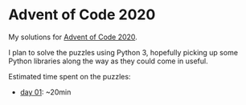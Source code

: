 # Advent of Code 2020

My solutions for [Advent of Code 2020](https://adventofcode.com).

I plan to solve the puzzles using Python 3, hopefully picking up some Python libraries along the way as they could come in useful.

Estimated time spent on the puzzles:

* [day 01](https://adventofcode.com/2020/day/1): ~20min
